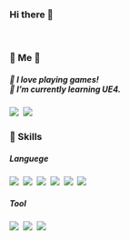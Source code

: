 ### Hi there 👋
<br>
<h3>👧 Me 👧</h3>
<h5>
  💖 I love playing games!
  <br>
  🌱 I’m currently learning UE4.
</h5>
<a href="rlaaltjd67@gamil.com"><img src="https://img.shields.io/badge/Gmail-EA4335?style=flat-square&logo=Gmail&logoColor=white"/></a>&nbsp <a href="https://blog.naver.com/paperhyun48"><img src="https://img.shields.io/badge/NaverBlog-03C75A?style=flat-square&logo=Naver&logoColor=white"/></a>&nbsp 


<br>

<h3>🔨 Skills </h3>
<h5>Languege</h5>
<p>
<img src="https://img.shields.io/badge/C++-00599C?style=flat-square&logo=C%2B%2B&logoColor=white"/></a>&nbsp <img src="https://img.shields.io/badge/C-A8B9CC?style=flat-square&logo=C&logoColor=black"/></a>&nbsp <img src="https://img.shields.io/badge/JAVA-007396?style=flat-square&logo=Java&logoColor=white"/></a>&nbsp <img src="https://img.shields.io/badge/HTML5-E34F26?style=flat-square&logo=HTML5&logoColor=white"/></a>&nbsp <img src="https://img.shields.io/badge/CSS3-1572B6?style=flat-square&logo=CSS3&logoColor=white"/></a>&nbsp <img src="https://img.shields.io/badge/JavaScript-F7DF1E?style=flat-square&logo=JavaScript&logoColor=black"/></a>&nbsp </p>
<h5>Tool</h5>
<p>
<img src="https://img.shields.io/badge/UnrealEngine-0E1128?style=flat-square&logo=Unreal-Engine&logoColor=white"/></a>&nbsp <img src="https://img.shields.io/badge/AndroidStudio-3DDC84?style=flat-square&logo=Android-Studio&logoColor=white"/></a>&nbsp <img src="https://img.shields.io/badge/Eclipse IDE-2C2255?style=flat-square&logo=Eclipse-IDE&logoColor=white"/></a>&nbsp </p>





<!--
**MisungKims/MisungKims** is a ✨ _special_ ✨ repository because its `README.md` (this file) appears on your GitHub profile.

Here are some ideas to get you started:

- 🔭 I’m currently working on ...
- 🌱 I’m currently learning ...
- 👯 I’m looking to collaborate on ...
- 🤔 I’m looking for help with ...
- 💬 Ask me about ...
- 📫 How to reach me: ...
- 😄 Pronouns: ...
- ⚡ Fun fact: ...
-->
